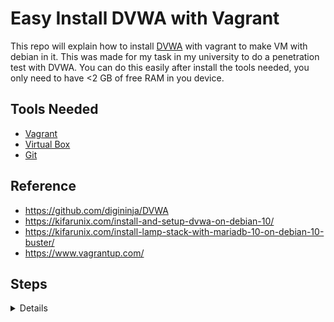 # **Easy Install DVWA with Vagrant**

This repo will explain how to install [DVWA](https://github.com/digininja/DVWA) with vagrant to make VM with debian in it. This was made for my task in my university to do a penetration test with DVWA. You can do this easily after install the tools needed, you only need to have <2 GB of free RAM in you device.

## **Tools Needed**

- [Vagrant](https://www.vagrantup.com/)
- [Virtual Box](https://www.virtualbox.org/)
- [Git](https://git-scm.com/)

## **Reference**

- <https://github.com/digininja/DVWA>
- <https://kifarunix.com/install-and-setup-dvwa-on-debian-10/>
- <https://kifarunix.com/install-lamp-stack-with-mariadb-10-on-debian-10-buster/>
- <https://www.vagrantup.com/>

## **Steps**

<details>

### **Build VM**

- make a new folder and open a terminal to that folder
- initialise vagrant

```CMD
vagrant up
```

- replace the new made VagrantFile with VagrantFile from this repo, but change the name and ip
- build the VM

```CMD
vagrant up
```

- SSH to VM using vagrant

```CMD
vagrant ssh
```

### **Apps Installation**

- install all the apps needed

```CMD
sudo apt -y install apache2 libapache2-mod-php mariadb-server mariadb-client php php-mysql php-gd git
```

- Check apache with systemctl or type your ip address on your browser

```CMD
systemctl status apache2
```

- Secure mysql db (Optional)  

```CMD
sudo mysql_secure_installation
```

### **Make A DB**

- Go to mysql and make a new database

```CMD
sudo mysql -u root -p
```

- Use these command to make a new database with new user

```SQL
create database dvwa;
-- prettier-ignore
grant all on dvwa.* to dvwa@localhost identified by 'YOURPASSWORD';
flush privileges;
quit
```

### **Clone DVWA**

- Delete index file inside /var/www/html

``` CMD
sudo rm -rf /var/www/html/index.html
```

- Clone the DVWA repo, change the config file and use nano to edit it

``` CMD
sudo git clone https://github.com/ethicalhack3r/DVWA /var/www/html/
sudo cp /var/www/html/config/config.inc.php.dist /var/www/html/config/config.inc.php
sudo nano /var/www/html/config/config.inc.php
```

- Change the db_password to the password db you use

```PHP
$_DVWA[ 'db_server' ]   = '127.0.0.1';
$_DVWA[ 'db_database' ] = 'dvwa';
$_DVWA[ 'db_user' ]     = 'dvwa';
$_DVWA[ 'db_password' ] = 'YOURPASSWORD';
```

### **Make a reCAPTCHA v2**

- Dont close the nano app yet, and make a reCAPTCHA v2
- Click [here](https://www.google.com/recaptcha/admin) to go to google captcha
- place the site key to public key, and secret key to private key

```PHP
$_DVWA[ 'recaptcha_public_key' ]  = '';
$_DVWA[ 'recaptcha_private_key' ] = '';
```

- Save with Ctrl + S and close nano with Ctrl + X
- then restart db

``` CMD
sudo systemctl restart mariadb
```

### **Configure PHP**

- Now open php config

``` CMD
sudo nano /etc/php/7.4/apache2/php.ini
```

- Search for these terms and change the value

```txt
allow_url_include = On
allow_url_fopen = On
display_errors = off
```

- Change the owner and restart web server

``` CMD
sudo chown -R www-data:www-data /var/www/html
sudo systemctl restart apache2
```

### **Go to browser**

- use your browser and type VM's ip address "http://YOURIP/login.php"

- If you dont secure your db, you will login automaticaly but if you dont the acount is vvv  
name : admin  
password : password

- go to setup/reset DB
- click Create/Reset Database

</details>
